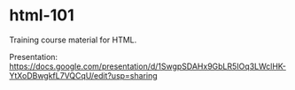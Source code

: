 # html-101
Training course material for HTML.

Presentation: https://docs.google.com/presentation/d/1SwgpSDAHx9GbLR5IOq3LWclHK-YtXoDBwgkfL7VQCqU/edit?usp=sharing
